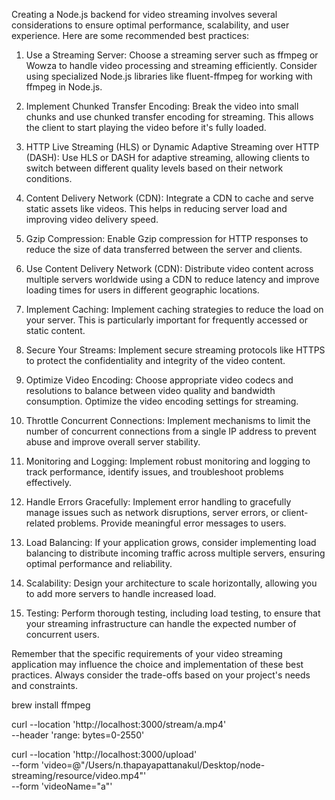 Creating a Node.js backend for video streaming involves several considerations to ensure optimal performance, scalability, and user experience. Here are some recommended best practices:

1. Use a Streaming Server:
Choose a streaming server such as ffmpeg or Wowza to handle video processing and streaming efficiently.
Consider using specialized Node.js libraries like fluent-ffmpeg for working with ffmpeg in Node.js.

2. Implement Chunked Transfer Encoding:
Break the video into small chunks and use chunked transfer encoding for streaming. This allows the client to start playing the video before it's fully loaded.

3. HTTP Live Streaming (HLS) or Dynamic Adaptive Streaming over HTTP (DASH):
Use HLS or DASH for adaptive streaming, allowing clients to switch between different quality levels based on their network conditions.

4. Content Delivery Network (CDN):
Integrate a CDN to cache and serve static assets like videos. This helps in reducing server load and improving video delivery speed.

5. Gzip Compression:
Enable Gzip compression for HTTP responses to reduce the size of data transferred between the server and clients.

6. Use Content Delivery Network (CDN):
Distribute video content across multiple servers worldwide using a CDN to reduce latency and improve loading times for users in different geographic locations.

7. Implement Caching:
Implement caching strategies to reduce the load on your server. This is particularly important for frequently accessed or static content.

8. Secure Your Streams:
Implement secure streaming protocols like HTTPS to protect the confidentiality and integrity of the video content.

9. Optimize Video Encoding:
Choose appropriate video codecs and resolutions to balance between video quality and bandwidth consumption. Optimize the video encoding settings for streaming.

10. Throttle Concurrent Connections:
Implement mechanisms to limit the number of concurrent connections from a single IP address to prevent abuse and improve overall server stability.

11. Monitoring and Logging:
Implement robust monitoring and logging to track performance, identify issues, and troubleshoot problems effectively.

12. Handle Errors Gracefully:
Implement error handling to gracefully manage issues such as network disruptions, server errors, or client-related problems. Provide meaningful error messages to users.

13. Load Balancing:
If your application grows, consider implementing load balancing to distribute incoming traffic across multiple servers, ensuring optimal performance and reliability.

14. Scalability:
Design your architecture to scale horizontally, allowing you to add more servers to handle increased load.

15. Testing:
Perform thorough testing, including load testing, to ensure that your streaming infrastructure can handle the expected number of concurrent users.

Remember that the specific requirements of your video streaming application may influence the choice and implementation of these best practices. Always consider the trade-offs based on your project's needs and constraints.


brew install ffmpeg

curl --location 'http://localhost:3000/stream/a.mp4' \
--header 'range: bytes=0-2550'

curl --location 'http://localhost:3000/upload' \
--form 'video=@"/Users/n.thapayapattanakul/Desktop/node-streaming/resource/video.mp4"' \
--form 'videoName="a"'


